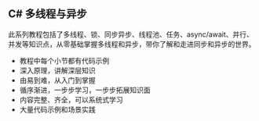 ## C# 多线程与异步

此系列教程包括了多线程、锁、同步异步、线程池、任务、async/await、并行、并发等知识点，从零基础掌握多线程和异步，带你了解和走进同步和异步的世界。

* 教程中每个小节都有代码示例
* 深入原理，讲解深层知识
* 由易到难，从入门到掌握
* 循序渐进，一步步学习，一步步拓展知识面
* 内容完整、齐全，可以系统式学习
* 大量代码示例和场景实践

